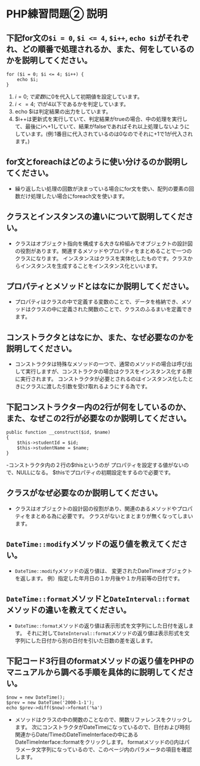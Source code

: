 # PHP練習問題② 説明

## 下記for文の`$i = 0`, `$i <= 4`, `$i++`, `echo $i`がそれぞれ、どの順番で処理されるか、また、何をしているのかを説明してください。

```
for ($i = 0; $i <= 4; $i++) {
    echo $i;
}
```

1. $i = 0;で変数$iに0を代入して初期値を設定しています。
2. $i <= 4;で$iが4以下であるかを判定しています。
3. echo $iは判定結果の出力をしています。
4. $i++は更新式を実行していて、判定結果がtrueの場合、中の処理を実行して、最後にiへ+1していて、結果がfalseであればそれ以上処理しないようにしています。(例:1番目に代入されているのは0なのでそれに+1で1が代入されます。)


## for文とforeachはどのように使い分けるのか説明してください。
- 繰り返したい処理の回数が決まっている場合にfor文を使い、配列の要素の回数だけ処理したい場合にforeach文を使います。

## クラスとインスタンスの違いについて説明してください。
- クラスはオブジェクト指向を構成する大きな枠組みでオブジェクトの設計図の役割があります。関連するメソッドやプロパティをまとめることで一つのクラスになります。
インスタンスはクラスを実体化したものです。クラスからインスタンスを生成することをインスタンス化といいます。

## プロパティとメソッドとはなにか説明してください。
- プロパティはクラスの中で定義する変数のことで、データを格納でき、メソッドはクラスの中に定義された関数のことで、クラスのふるまいを定義できます。

## コンストラクタとはなにか、また、なぜ必要なのかを説明してください。
- コンストラクタは特殊なメソッドの一つで、通常のメソッドの場合は呼び出して実行しますが、コンストラクタの場合はクラスをインスタンス化する際に実行されます。
コンストラクタが必要とされるのはインスタンス化したときにクラスに渡した引数を受け取れるようにする為です。

## 下記コンストラクター内の2行が何をしているのか、また、なぜこの2行が必要なのか説明してください。
```
public function __construct($id, $name)
{
    $this->studentId = $id;
    $this->studentName = $name;
}
```
-コンストラクタ内の２行の$thisというのが
プロパティを設定する値がないので、NULLになる。
$thisでプロパティの初期設定をするので必要です。


## クラスがなぜ必要なのか説明してください。
- クラスはオブジェクトの設計図の役割があり、関連のあるメソッドやプロパティをまとめる為に必要です。
クラスがないとまとまりが無くなってしまいます。


## `DateTime::modify`メソッドの返り値を教えてください。
- `DateTime::modify`メソッドの返り値は、
変更されたDateTimeオブジェクトを返します。
例）指定した年月日の１か月後や１か月前等の日付です。


## `DateTime::format`メソッドと`DateInterval::format`メソッドの違いを教えてください。
- `DateTime::format`メソッドの返り値は表示形式を文字列にした日付を返します。
それに対して`DateInterval::format`メソッドの返り値は表示形式を文字列にした日付から別の日付を引いた日数の差を返します。


## 下記コード3行目のformatメソッドの返り値をPHPのマニュアルから調べる手順を具体的に説明してください。
```
$now = new DateTime();
$prev = new DateTime('2000-1-1');
echo $prev->diff($now)->format('%a')
```

- メソッドはクラスの中の関数のことなので、関数リファレンスをクリックします。
次にコンストラクタがDateTimeになっているので、日付および時刻関連からDate/TimeのDateTimeInterfaceの中にあるDateTimeInterface::formatをクリックします。
formatメソッドの()内はパラメータ文字列になっているので、このページ内のパラメータの項目を確認します。
